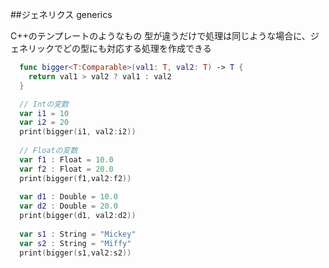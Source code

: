 ##ジェネリクス generics

C++のテンプレートのようなもの
型が違うだけで処理は同じような場合に、ジェネリックでどの型にも対応する処理を作成できる

```swift
  func bigger<T:Comparable>(val1: T, val2: T) -> T {
    return val1 > val2 ? val1 : val2
  }

  // Intの変数
  var i1 = 10
  var i2 = 20
  print(bigger(i1, val2:i2))
  
  // Floatの変数
  var f1 : Float = 10.0
  var f2 : Float = 20.0
  print(bigger(f1,val2:f2))
  
  var d1 : Double = 10.0
  var d2 : Double = 20.0
  print(bigger(d1, val2:d2))
  
  var s1 : String = "Mickey"
  var s2 : String = "Miffy"
  print(bigger(s1,val2:s2))
```

